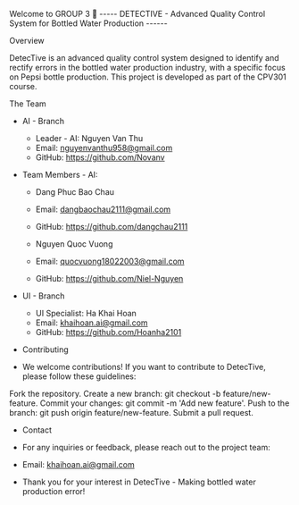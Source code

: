 Welcome to GROUP 3 💞 
----- DETECTIVE - Advanced Quality Control System for Bottled Water Production ------

Overview

DetecTive is an advanced quality control system designed to identify and rectify errors in the bottled water production industry, with a specific focus on Pepsi bottle production. This project is developed as part of the CPV301 course.

The Team

- AI - Branch

    + Leader - AI: Nguyen Van Thu 
    + Email: nguyenvanthu958@gmail.com
    + GitHub: https://github.com/Novanv

- Team Members - AI:
    + Dang Phuc Bao Chau
    + Email: dangbaochau2111@gmail.com
    + GitHub: https://github.com/dangchau2111

    + Nguyen Quoc Vuong
    + Email: quocvuong18022003@gmail.com
    + GitHub: https://github.com/Niel-Nguyen

- UI - Branch
    + UI Specialist: Ha Khai Hoan
    + Email: khaihoan.ai@gmail.com
    + GitHub: https://github.com/Hoanha2101



- Contributing
+ We welcome contributions! If you want to contribute to DetecTive, please follow these guidelines:

Fork the repository.
Create a new branch: git checkout -b feature/new-feature.
Commit your changes: git commit -m 'Add new feature'.
Push to the branch: git push origin feature/new-feature.
Submit a pull request.

- Contact
+ For any inquiries or feedback, please reach out to the project team:

+ Email: khaihoan.ai@gmail.com
+ Thank you for your interest in DetecTive - Making bottled water production error!